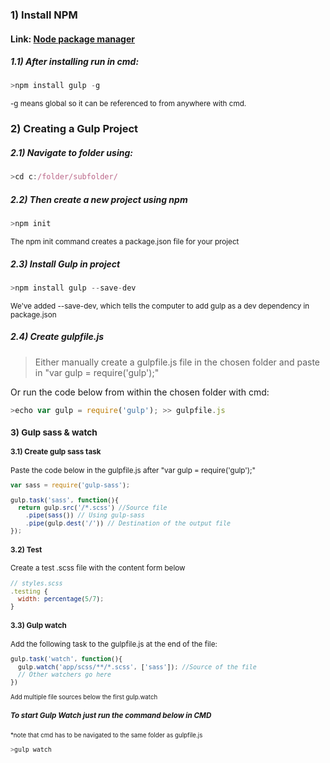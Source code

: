 ### 1) Install NPM
#### Link: <a href="https://nodejs.org/en/" target="_blank">Node package manager</a>
##### 1.1) After installing run in cmd:
``` js
>npm install gulp -g
```
<sup>-g means global so it can be referenced to from anywhere with cmd.

### 2) Creating a Gulp Project
##### 2.1) Navigate to folder using:
``` js
>cd c:/folder/subfolder/
```
##### 2.2) Then create a new project using npm
``` js
>npm init
```
<sup>The npm init command creates a package.json file for your project

##### 2.3) Install Gulp in project
``` js
>npm install gulp --save-dev
```
<sup>We've added --save-dev, which tells the computer to add gulp as a dev dependency in package.json

##### 2.4) Create gulpfile.js
>Either manually create a gulpfile.js file in the chosen folder and paste in "var gulp = require('gulp');"

Or run the code below from within the chosen folder with cmd:
``` js
>echo var gulp = require('gulp'); >> gulpfile.js
```
<sub>

### 3) Gulp sass & watch
#### 3.1) Create gulp sass task
Paste the code below in the gulpfile.js after "var gulp = require('gulp');"
``` js
var sass = require('gulp-sass');

gulp.task('sass', function(){
  return gulp.src('/*.scss') //Source file
    .pipe(sass()) // Using gulp-sass
    .pipe(gulp.dest('/')) // Destination of the output file
});
```

#### 3.2) Test
Create a test .scss file with the content form below
``` js
// styles.scss
.testing {
  width: percentage(5/7);
}
```

#### 3.3) Gulp watch
Add the following task to the gulpfile.js at the end of the file:
```js
gulp.task('watch', function(){
  gulp.watch('app/scss/**/*.scss', ['sass']); //Source of the file
  // Other watchers go here
})
```
<sup> Add multiple file sources below the first gulp.watch

##### To start Gulp Watch just run the command below in CMD
<sup> *note that cmd has to be navigated to the same folder as gulpfile.js
``` js
>gulp watch
```
